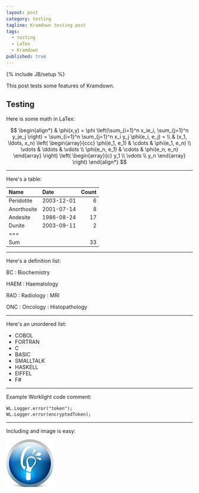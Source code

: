 ```yaml
---
layout: post
category: testing
tagline: Kramdown testing post
tags: 
  - testing
  - LaTex
  - Kramdown
published: true
---
```


{% include JB/setup %}

This post tests some features of Kramdown.

## Testing

Here is some math in LaTex:

$$
\begin{align*}
  & \phi(x,y) = \phi \left(\sum_{i=1}^n x_ie_i, \sum_{j=1}^n y_je_j \right)
  = \sum_{i=1}^n \sum_{j=1}^n x_i y_j \phi(e_i, e_j) = \\
  & (x_1, \ldots, x_n) \left( \begin{array}{ccc}
      \phi(e_1, e_1) & \cdots & \phi(e_1, e_n) \\
      \vdots & \ddots & \vdots \\
      \phi(e_n, e_1) & \cdots & \phi(e_n, e_n)
    \end{array} \right)
  \left( \begin{array}{c}
      y_1 \\
      \vdots \\
      y_n
    \end{array} \right)
\end{align*}
$$

-------------------

Here's a table:

|Name|Date|Count|
|:-|:-|-:|
|Peridotite|2003-12-01|6|
|Anorthosite|2001-07-14|8|
|Andesite|1986-08-24|17|
|Dunite|2003-09-11|2|
|===
|Sum||33|

-------------------

Here's a definition list:

BC
: Biochemistry

HAEM
: Haematology

RAD
: Radiology
: MRI

ONC
: Oncology
: Histopathology

-------------------

Here's an unordered list:

 * COBOL
 * FORTRAN
 * C
 * BASIC
 * SMALLTALK
 * HASKELL
 * EIFFEL
 * F#

-------------------

Example Worklight code comment:

~~~
WL.Logger.error("token");
WL.Logger.error(encryptedToken);
~~~

-------------------

Including and image is easy:

![Worklight](/_posts/images/icon.png)